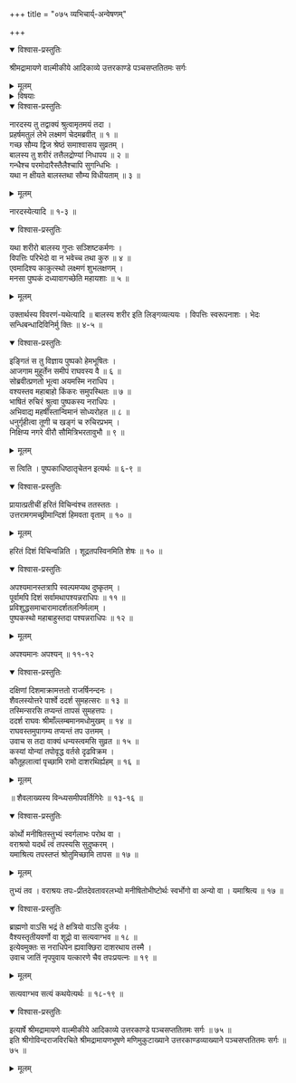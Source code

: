 +++
title = "०७५ व्यभिचार्य्-अन्वेषणम्"

+++

<details open><summary>विश्वास-प्रस्तुतिः</summary>

श्रीमद्रामायणे वाल्मीकीये आदिकाव्ये उत्तरकाण्डे पञ्चसप्ततितमः सर्गः
</details>

<details><summary>मूलम्</summary>

श्रीमद्रामायणे वाल्मीकीये आदिकाव्ये उत्तरकाण्डे पञ्चसप्ततितमः सर्गः
</details>

<details><summary>विषयाः</summary>

नारद-वचन-श्रवण-हृष्टेन रामेण  
लक्ष्मणं प्रति ब्राह्मण-बालक-कलेबरस्य  
तैल-द्रोण्यां निधापनेन  
रक्षण-चोदन-पूर्वकं  
स्मरण-मात्र-संनिहित-पुष्पक--विमानारोहणेन  
क्रमेण प्रतीच्यादि-दिक्-चतुष्टये  
दुष्कृत-कारिणो ऽन्वेषणम् ॥ १ ॥  
दक्षिणस्यां दिशि  
शैवल-शैलोत्तर-पार्श्व-वर्ति--सरस्-तीरे  
अधो-मूर्धतया तपस्यतः कस्यचिद् अवलोकनम् ॥ २ ॥  
तथा तं प्रति तदीय-वर्णस्य तद्-अभिलषित-तपः फलस्य च प्रश्नः ॥ ३ ॥
</details>

<details open><summary>विश्वास-प्रस्तुतिः</summary>

नारदस्य तु तद्वाक्यं श्रुत्वामृतमयं तदा ।  
प्रहर्षमतुलं लेभे लक्ष्मणं चेदमब्रवीत् ॥ १ ॥  
गच्छ सौम्य द्विज श्रेष्ठं समाश्वासय सुव्रतम् ।  
बालस्य तु शरीरं तत्तैलद्रोण्यां निधापय ॥ २ ॥  
गन्धैश्च परमोदारैस्तैलैश्चापि सुगन्धिभिः ।  
यथा न क्षीयते बालस्तथा सौम्य विधीयताम् ॥ ३ ॥
</details>

<details><summary>मूलम्</summary>

नारदस्य तु तद्वाक्यं श्रुत्वामृतमयं तदा ।  
प्रहर्षमतुलं लेभे लक्ष्मणं चेदमब्रवीत् ॥ १ ॥  
गच्छ सौम्य द्विज श्रेष्ठं समाश्वासय सुव्रतम् ।  
बालस्य तु शरीरं तत्तैलद्रोण्यां निधापय ॥ २ ॥  
गन्धैश्च परमोदारैस्तैलैश्चापि सुगन्धिभिः ।  
यथा न क्षीयते बालस्तथा सौम्य विधीयताम् ॥ ३ ॥
</details>

नारदस्येत्यादि ॥ १-३ ॥

<details open><summary>विश्वास-प्रस्तुतिः</summary>

यथा शरीरो बालस्य गुप्तः सञ्शिष्टकर्मणः ।  
विपत्तिः परिभेदो वा न भवेच्च तथा कुरु ॥ ४ ॥  
एवमादिश्य काकुत्स्थो लक्ष्मणं शुभलक्षणम् ।  
मनसा पुष्पकं दध्यावागच्छेति महायशाः ॥ ५ ॥
</details>

<details><summary>मूलम्</summary>

यथा शरीरो बालस्य गुप्तः सञ्शिष्टकर्मणः ।  
विपत्तिः परिभेदो वा न भवेच्च तथा कुरु ॥ ४ ॥  
एवमादिश्य काकुत्स्थो लक्ष्मणं शुभलक्षणम् ।  
मनसा पुष्पकं दध्यावागच्छेति महायशाः ॥ ५ ॥
</details>

उक्तार्थस्य विवरणं-यथेत्यादि ॥ बालस्य शरीर इति लिङ्गव्यत्ययः । विपत्तिः स्वरूपनाशः । भेदः सन्धिबन्धादिविनिर्मु क्तिः ॥ ४-५ ॥

<details open><summary>विश्वास-प्रस्तुतिः</summary>

इङ्गितं स तु विज्ञाय पुष्पको हेमभूषितः ।  
आजगाम मुहूर्तेन समीपं राघवस्य वै ॥ ६ ॥  
सोब्रवीत्प्रणतो भूत्वा अयमस्मि नराधिप ।  
वश्यस्तव महाबाहो किंकरः समुपस्थितः ॥ ७ ॥  
भाषितं रुचिरं श्रुत्वा पुष्पकस्य नराधिपः ।  
अभिवाद्य महर्षींस्तान्विमानं सोध्यरोहत ॥ ८ ॥  
धनुर्गृहीत्वा तूणी च खङ्गं च रुचिरप्रभम् ।  
निक्षिप्य नगरे वीरौ सौमित्रिभरतावुभौ ॥ ९ ॥
</details>

<details><summary>मूलम्</summary>

इङ्गितं स तु विज्ञाय पुष्पको हेमभूषितः ।  
आजगाम मुहूर्तेन समीपं राघवस्य वै ॥ ६ ॥  
सोब्रवीत्प्रणतो भूत्वा अयमस्मि नराधिप ।  
वश्यस्तव महाबाहो किंकरः समुपस्थितः ॥ ७ ॥  
भाषितं रुचिरं श्रुत्वा पुष्पकस्य नराधिपः ।  
अभिवाद्य महर्षींस्तान्विमानं सोध्यरोहत ॥ ८ ॥  
धनुर्गृहीत्वा तूणी च खङ्गं च रुचिरप्रभम् ।  
निक्षिप्य नगरे वीरौ सौमित्रिभरतावुभौ ॥ ९ ॥
</details>

स त्विति । पुष्पकाधिष्ठातृचेतन इत्यर्थः ॥ ६-९ ॥

<details open><summary>विश्वास-प्रस्तुतिः</summary>

प्रायात्प्रतीचीं हरितं विचिन्वंश्च ततस्ततः ।  
उत्तरामगमच्छ्रीमान्दिशं हिमवता वृताम् ॥ १० ॥
</details>

<details><summary>मूलम्</summary>

प्रायात्प्रतीचीं हरितं विचिन्वंश्च ततस्ततः ।  
उत्तरामगमच्छ्रीमान्दिशं हिमवता वृताम् ॥ १० ॥
</details>

हरितं दिशं विचिन्वन्निति । शूद्रतपस्विनमिति शेषः ॥ १० ॥

<details open><summary>विश्वास-प्रस्तुतिः</summary>

अपश्यमानस्तत्रापि स्वल्पमप्यथ दुष्कृतम् ।  
पूर्वामपि दिशं सर्वामथापश्यन्नराधिपः ॥ ११ ॥  
प्रविशुद्धसमाचारामादर्शतलनिर्मलाम् ।  
पुष्पकस्थो महाबाहुस्तदा पश्यन्नराधिपः ॥ १२ ॥
</details>

<details><summary>मूलम्</summary>

अपश्यमानस्तत्रापि स्वल्पमप्यथ दुष्कृतम् ।  
पूर्वामपि दिशं सर्वामथापश्यन्नराधिपः ॥ ११ ॥  
प्रविशुद्धसमाचारामादर्शतलनिर्मलाम् ।  
पुष्पकस्थो महाबाहुस्तदा पश्यन्नराधिपः ॥ १२ ॥
</details>

अपश्यमानः अपश्यन् ॥ ११-१२

<details open><summary>विश्वास-प्रस्तुतिः</summary>

दक्षिणां दिशमाक्रामत्ततो राजर्षिनन्दनः ।  
शैवलस्योत्तरे पार्श्वे ददर्श सुमहत्सरः ॥ १३ ॥  
तस्मिन्सरसि तप्यन्तं तापसं सुमहत्तपः ।  
ददर्श राघवः श्रीमाँल्लम्बमानमधोमुखम् ॥ १४ ॥  
राघवस्तमुपागम्य तप्यन्तं तप उत्तमम् ।  
उवाच स तदा वाक्यं धन्यस्त्वमसि सुव्रत ॥ १५ ॥  
कस्यां योन्यां तपोवृद्ध वर्तसे दृढविक्रम ।  
कौतूहलात्वां पृच्छामि रामो दाशरथिर्ह्यहम् ॥ १६ ॥
</details>

<details><summary>मूलम्</summary>

दक्षिणां दिशमाक्रामत्ततो राजर्षिनन्दनः ।  
शैवलस्योत्तरे पार्श्वे ददर्श सुमहत्सरः ॥ १३ ॥  
तस्मिन्सरसि तप्यन्तं तापसं सुमहत्तपः ।  
ददर्श राघवः श्रीमाँल्लम्बमानमधोमुखम् ॥ १४ ॥  
राघवस्तमुपागम्य तप्यन्तं तप उत्तमम् ।  
उवाच स तदा वाक्यं धन्यस्त्वमसि सुव्रत ॥ १५ ॥  
कस्यां योन्यां तपोवृद्ध वर्तसे दृढविक्रम ।  
कौतूहलात्वां पृच्छामि रामो दाशरथिर्ह्यहम् ॥ १६ ॥
</details>

॥ शैवलाख्यस्य विन्ध्यसमीपवर्तिगिरेः ॥ १३-१६ ॥

<details open><summary>विश्वास-प्रस्तुतिः</summary>

कोर्थो मनीषितस्तुभ्यं स्वर्गलाभः परोथ वा ।  
वराश्रयो यदर्थं त्वं तपस्यसि सुदुष्करम् ।  
यमाश्रित्य तपस्तप्तं श्रोतुमिच्छामि तापस ॥ १७ ॥
</details>

<details><summary>मूलम्</summary>

कोर्थो मनीषितस्तुभ्यं स्वर्गलाभः परोथ वा ।  
वराश्रयो यदर्थं त्वं तपस्यसि सुदुष्करम् ।  
यमाश्रित्य तपस्तप्तं श्रोतुमिच्छामि तापस ॥ १७ ॥
</details>

तुभ्यं तव । वराश्रयः तपः-प्रीतदेवतावरलभ्यो मनीषितोभीष्टोर्थः स्वर्भोगो वा अन्यो वा । यमाश्रित्य ॥ १७ ॥

<details open><summary>विश्वास-प्रस्तुतिः</summary>

ब्राह्मणो वाऽसि भद्रं ते क्षत्रियो वाऽसि दुर्जयः ।  
वैश्यस्तृतीयवर्णो वा शूद्रो वा सत्यवाग्भव ॥ १८ ॥  
इत्येवमुक्तः स नराधिपेन ह्यवाक्छिरा दाशरथाय तस्मै ।  
उवाच जातिं नृपपुवाय यत्कारणे चैव तपःप्रयत्नः ॥ १९ ॥
</details>

<details><summary>मूलम्</summary>

ब्राह्मणो वाऽसि भद्रं ते क्षत्रियो वाऽसि दुर्जयः ।  
वैश्यस्तृतीयवर्णो वा शूद्रो वा सत्यवाग्भव ॥ १८ ॥  
इत्येवमुक्तः स नराधिपेन ह्यवाक्छिरा दाशरथाय तस्मै ।  
उवाच जातिं नृपपुवाय यत्कारणे चैव तपःप्रयत्नः ॥ १९ ॥
</details>

सत्यवाग्भव सत्यं कथयेत्यर्थः ॥ १८-१९ ॥

<details open><summary>विश्वास-प्रस्तुतिः</summary>

इत्यार्षे श्रीमद्रामायणे वाल्मीकीये आदिकाव्ये उत्तरकाण्डे पञ्चसप्ततितमः सर्गः ॥ ७५ ॥  
इति श्रीगोविन्दराजविरचिते श्रीमद्रामायणभूषणे मणिमुकुटाख्याने उत्तरकाण्डव्याख्याने पञ्चसप्ततितमः सर्गः ॥ ७५ ॥
</details>

<details><summary>मूलम्</summary>

इत्यार्षे श्रीमद्रामायणे वाल्मीकीये आदिकाव्ये उत्तरकाण्डे पञ्चसप्ततितमः सर्गः ॥ ७५ ॥  
इति श्रीगोविन्दराजविरचिते श्रीमद्रामायणभूषणे मणिमुकुटाख्याने उत्तरकाण्डव्याख्याने पञ्चसप्ततितमः सर्गः ॥ ७५ ॥
</details>

